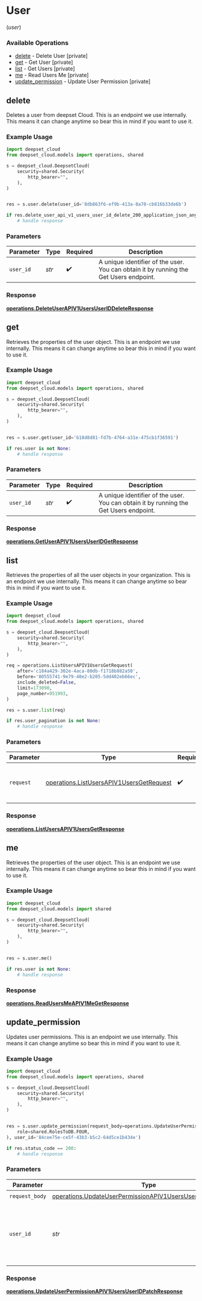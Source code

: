 # User
(*user*)

### Available Operations

* [delete](#delete) - Delete User [private]
* [get](#get) - Get User [private]
* [list](#list) - Get Users [private]
* [me](#me) - Read Users Me [private]
* [update_permission](#update_permission) - Update User Permission [private]

## delete

Deletes a user from deepset Cloud. This is an endpoint we use internally. This means it can change anytime so bear this in mind if you want to use it.

### Example Usage

```python
import deepset_cloud
from deepset_cloud.models import operations, shared

s = deepset_cloud.DeepsetCloud(
    security=shared.Security(
        http_bearer="",
    ),
)


res = s.user.delete(user_id='8db863f6-ef9b-413a-8a70-cb816b33de6b')

if res.delete_user_api_v1_users_user_id_delete_200_application_json_any is not None:
    # handle response
```

### Parameters

| Parameter                                                                             | Type                                                                                  | Required                                                                              | Description                                                                           |
| ------------------------------------------------------------------------------------- | ------------------------------------------------------------------------------------- | ------------------------------------------------------------------------------------- | ------------------------------------------------------------------------------------- |
| `user_id`                                                                             | *str*                                                                                 | :heavy_check_mark:                                                                    | A unique identifier of the user. You can obtain it by running the Get Users endpoint. |


### Response

**[operations.DeleteUserAPIV1UsersUserIDDeleteResponse](../../models/operations/deleteuserapiv1usersuseriddeleteresponse.md)**


## get

Retrieves the properties of the user object. This is an endpoint we use internally. This means it can change anytime so bear this in mind if you want to use it.

### Example Usage

```python
import deepset_cloud
from deepset_cloud.models import operations, shared

s = deepset_cloud.DeepsetCloud(
    security=shared.Security(
        http_bearer="",
    ),
)


res = s.user.get(user_id='b18d8d81-fd7b-4764-a31e-475cb1f36591')

if res.user is not None:
    # handle response
```

### Parameters

| Parameter                                                                             | Type                                                                                  | Required                                                                              | Description                                                                           |
| ------------------------------------------------------------------------------------- | ------------------------------------------------------------------------------------- | ------------------------------------------------------------------------------------- | ------------------------------------------------------------------------------------- |
| `user_id`                                                                             | *str*                                                                                 | :heavy_check_mark:                                                                    | A unique identifier of the user. You can obtain it by running the Get Users endpoint. |


### Response

**[operations.GetUserAPIV1UsersUserIDGetResponse](../../models/operations/getuserapiv1usersuseridgetresponse.md)**


## list

Retrieves the properties of all the user objects in your organization. This is an endpoint we use internally. This means it can change anytime so bear this in mind if you want to use it.

### Example Usage

```python
import deepset_cloud
from deepset_cloud.models import operations, shared

s = deepset_cloud.DeepsetCloud(
    security=shared.Security(
        http_bearer="",
    ),
)

req = operations.ListUsersAPIV1UsersGetRequest(
    after='c184a429-302e-4aca-80db-f1718b882a50',
    before='80555741-9e79-40e2-b205-5dd402eb66ec',
    include_deleted=False,
    limit=173090,
    page_number=951993,
)

res = s.user.list(req)

if res.user_pagination is not None:
    # handle response
```

### Parameters

| Parameter                                                                                            | Type                                                                                                 | Required                                                                                             | Description                                                                                          |
| ---------------------------------------------------------------------------------------------------- | ---------------------------------------------------------------------------------------------------- | ---------------------------------------------------------------------------------------------------- | ---------------------------------------------------------------------------------------------------- |
| `request`                                                                                            | [operations.ListUsersAPIV1UsersGetRequest](../../models/operations/listusersapiv1usersgetrequest.md) | :heavy_check_mark:                                                                                   | The request object to use for the request.                                                           |


### Response

**[operations.ListUsersAPIV1UsersGetResponse](../../models/operations/listusersapiv1usersgetresponse.md)**


## me

Retrieves the properties of the user object. This is an endpoint we use internally. This means it can change anytime so bear this in mind if you want to use it.

### Example Usage

```python
import deepset_cloud
from deepset_cloud.models import shared

s = deepset_cloud.DeepsetCloud(
    security=shared.Security(
        http_bearer="",
    ),
)


res = s.user.me()

if res.user is not None:
    # handle response
```


### Response

**[operations.ReadUsersMeAPIV1MeGetResponse](../../models/operations/readusersmeapiv1megetresponse.md)**


## update_permission

Updates user permissions. This is an endpoint we use internally. This means it can change anytime so bear this in mind if you want to use it.

### Example Usage

```python
import deepset_cloud
from deepset_cloud.models import operations, shared

s = deepset_cloud.DeepsetCloud(
    security=shared.Security(
        http_bearer="",
    ),
)


res = s.user.update_permission(request_body=operations.UpdateUserPermissionAPIV1UsersUserIDPatchUserRole(
    role=shared.RolesToDB.FOUR,
), user_id='84cee75e-ce5f-43b3-b5c2-64d5ce1b434e')

if res.status_code == 200:
    # handle response
```

### Parameters

| Parameter                                                                                                                                    | Type                                                                                                                                         | Required                                                                                                                                     | Description                                                                                                                                  |
| -------------------------------------------------------------------------------------------------------------------------------------------- | -------------------------------------------------------------------------------------------------------------------------------------------- | -------------------------------------------------------------------------------------------------------------------------------------------- | -------------------------------------------------------------------------------------------------------------------------------------------- |
| `request_body`                                                                                                                               | [operations.UpdateUserPermissionAPIV1UsersUserIDPatchUserRole](../../models/operations/updateuserpermissionapiv1usersuseridpatchuserrole.md) | :heavy_check_mark:                                                                                                                           | N/A                                                                                                                                          |
| `user_id`                                                                                                                                    | *str*                                                                                                                                        | :heavy_check_mark:                                                                                                                           | A unique identifier of the user. You can obtain it by running the Get Users endpoint.                                                        |


### Response

**[operations.UpdateUserPermissionAPIV1UsersUserIDPatchResponse](../../models/operations/updateuserpermissionapiv1usersuseridpatchresponse.md)**

